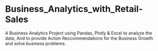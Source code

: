 # Business_Analytics_with_Retail-Sales
A Business Analytics Project using Pandas, Plotly &amp; Excel to analyze the data, And to provide Action Reccommendations for the Business Growth and solve business problems.
